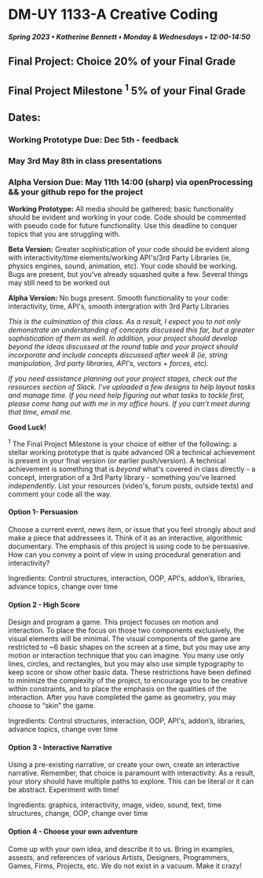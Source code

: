 # DM-UY 1133-A Creative Coding
##### Spring 2023 • Katherine Bennett • Monday & Wednesdays • 12:00-14:50

## Final Project: Choice   20% of your Final Grade
## Final Project Milestone <sup>1</sup>   5%  of your Final Grade

## Dates: 

### Working Prototype Due: Dec 5th - feedback 
### May 3rd May 8th in class presentations
### Alpha Version Due: May 11th 14:00 (sharp) via openProcessing && your github repo for the project 

**Working Prototype:** All media should be gathered; basic functionality should be evident and working in your code. Code should be commented with pseudo code for future functionality. Use this deadline to conquer topics that you are struggling with.

**Beta Version:** Greater sophistication of your code should be evident along with interactivity/time elements/working API's/3rd Party Libraries (ie, physics engines, sound, animation, etc). Your code should be working. Bugs are present, but you've already squashed quite a few. Several things may still need to be worked out

**Alpha Version:** No bugs present. Smooth functionality to your code: interactivity, time, API's, smooth intergration with 3rd Party Libraries





_This is the culmination of this class. As a result, I expect you to not only demonstrate an understanding of concepts discussed this far, but a greater sophistication of them as well. In addition, your project should develop beyond the ideas discussed at the round table and your project should incorporate and include concepts discussed after week 8 (ie, string manipulation, 3rd party libraries, API's, vectors + forces, etc)._

_If you need assistance planning out your project stages, check out the resources section of Slack. I've uploaded a few designs to help layout tasks and manage time. If you need help figuring out what tasks to tackle first, please come hang out with me in my office hours. If you can't meet during that time, email me._

**Good Luck!**



<sup>1</sup> The Final Project Milestone is your choice of either of the following: a stellar working prototype that is quite advanced OR a technical achievement is present in your final version (or earlier push/version). A technical achievement is something that is _beyond_ what's covered in class directly - a concept, intergration of a 3rd Party library - something you've learned _independently_. List your resources (video's, forum posts, outside texts) and comment your code all the way.



#### Option 1- Persuasion
Choose a current event, news item, or issue that you feel strongly about and make a piece that addressees it.  Think of it as an interactive, algorithmic documentary.   The emphasis of this project is using code to be persuasive.  How can you convey a point of view in using procedural generation and interactivity?

Ingredients: Control structures, interaction, OOP, API's, addon’s, libraries, advance topics, change over time


#### Option 2 - High Score
Design and program a game. This project focuses on motion and interaction. To place the focus on those two components exclusively, the visual elements will be minimal. The visual components of the game are restricted to ~6 basic shapes on the screen at a time, but you may use any motion or interaction technique that you can imagine. You many use only lines, circles, and rectangles, but you may also use simple typography to keep score or show other basic data. These restrictions have been defined to minimize the complexity of the project, to encourage you to be creative within constraints, and to place the emphasis on the qualities of the interaction. After you have completed the game as geometry, you may choose to “skin” the game.

Ingredients: Control structures, interaction, OOP, API's, addon’s, libraries, advance topics, change over time


#### Option 3 - Interactive Narrative
Using a pre-existing narrative, or create your own, create an interactive narrative. Remember, that choice is paramount with interactivity. As a result, your story should have multiple paths to explore. This can be literal or it can be abstract. Experiment with time!

Ingredients: graphics, interactivity, image, video, sound, text, time structures, change, OOP, change over time


#### Option 4 - Choose your own adventure
Come up with your own idea, and describe it to us. Bring in examples, assests, and references of various Artists, Designers, Programmers, Games, Firms, Projects, etc. We do not exist in a vacuum. Make it crazy!

